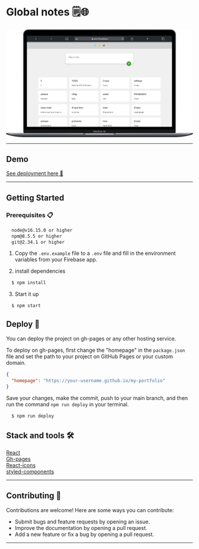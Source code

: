 # Global notes 🗒️🌐

![App Screenshot](https://github.com/Pool1541/global-notes-v2.0/blob/main/src/images/global-notes-picture.png)

---

## Demo

<a href="https://pool1541.github.io/global-notes-v2.0/" target="_blank" rel="noopener noreferrer">See deployment here 🚀</a>
<br>

---

## Getting Started

### Prerequisites 📋

```
  node@v16.15.0 or higher
  npm@8.5.5 or higher
  git@2.34.1 or higher
```

1. Copy the `.env.example` file to a `.env` file and fill in the environment variables from your Firebase app.

2. install dependencies

```bash
  $ npm install
```

3. Start it up

```bash
  $ npm start
```

## Deploy 🚀

You can deploy the project on gh-pages or any other hosting service.

To deploy on gh-pages, first change the "homepage" in the `package.json` file and set the path to your project on GitHub Pages or your custom domain.

```json
{
  "homepage": "https://your-username.github.io/my-portfolio"
}
```

Save your changes, make the commit, push to your main branch, and then run the command `npm run deploy` in your terminal.

```bash
  $ npm run deploy
```

## Stack and tools 🛠️

<a href="https://beta.es.reactjs.org/" target="_blank" rel="noopener noreferrer">React</a><br>
<a href="https://www.npmjs.com/package/gh-pages" target="_blank" rel="noopener noreferrer">Gh-pages</a><br>
<a href="https://react-icons.github.io/react-icons/" target="_blank" rel="noopener noreferrer">React-icons</a><br>
<a href="https://styled-components.com/" target="_blank" rel="noopener noreferrer">styled-components</a><br>

---

## Contributing 🤝

Contributions are welcome! Here are some ways you can contribute:

- Submit bugs and feature requests by opening an issue.
- Improve the documentation by opening a pull request.
- Add a new feature or fix a bug by opening a pull request.

---
